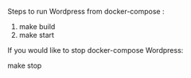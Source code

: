 Steps to run Wordpress from docker-compose :

1. make build
2. make start

If you would like to stop docker-compose Wordpress:

make stop